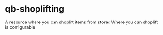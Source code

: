 # qb-shoplifting

A resource where you can shoplift items from stores
Where you can shoplift is configurable

